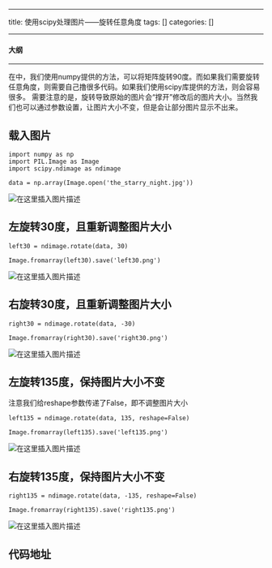
--- 
title:  使用scipy处理图片——旋转任意角度 
tags: []
categories: [] 

---


#### 大纲
- - - - - - 


在中，我们使用numpy提供的方法，可以将矩阵旋转90度。而如果我们需要旋转任意角度，则需要自己撸很多代码。如果我们使用scipy库提供的方法，则会容易很多。 需要注意的是，旋转导致原始的图片会“撑开”修改后的图片大小。当然我们也可以通过参数设置，让图片大小不变，但是会让部分图片显示不出来。

## 载入图片

```
import numpy as np
import PIL.Image as Image
import scipy.ndimage as ndimage

data = np.array(Image.open('the_starry_night.jpg'))

```

<img src="https://img-blog.csdnimg.cn/direct/cb204335469245058b578ff2c0c8a771.jpeg#pic_center" alt="在这里插入图片描述">

## 左旋转30度，且重新调整图片大小

```
left30 = ndimage.rotate(data, 30)

Image.fromarray(left30).save('left30.png')

```

<img src="https://img-blog.csdnimg.cn/direct/f9069738c900413da7bd1640cbf251ce.png#pic_center" alt="在这里插入图片描述">

## 右旋转30度，且重新调整图片大小

```
right30 = ndimage.rotate(data, -30)

Image.fromarray(right30).save('right30.png')

```

<img src="https://img-blog.csdnimg.cn/direct/41c5b64be48f467c9f35460cd6518933.png#pic_center" alt="在这里插入图片描述">

## 左旋转135度，保持图片大小不变

注意我们给reshape参数传递了False，即不调整图片大小

```
left135 = ndimage.rotate(data, 135, reshape=False)

Image.fromarray(left135).save('left135.png')

```

<img src="https://img-blog.csdnimg.cn/direct/e309c52629f9425ab3be1277ef670d44.png#pic_center" alt="在这里插入图片描述">

## 右旋转135度，保持图片大小不变

```
right135 = ndimage.rotate(data, -135, reshape=False)

Image.fromarray(right135).save('right135.png')

```

<img src="https://img-blog.csdnimg.cn/direct/04f04798e5d54f9ab4f5c852306779f6.png#pic_center" alt="在这里插入图片描述">

## 代码地址


